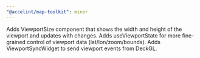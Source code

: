 ```yaml
---
"@accelint/map-toolkit": minor
---
```


Adds ViewportSize component that shows the width and height of the viewport and updates with changes.
Adds useViewportState for more fine-grained control of viewport data (lat/lon/zoom/bounds).
Adds ViewportSyncWidget to send viewport events from DeckGL.
